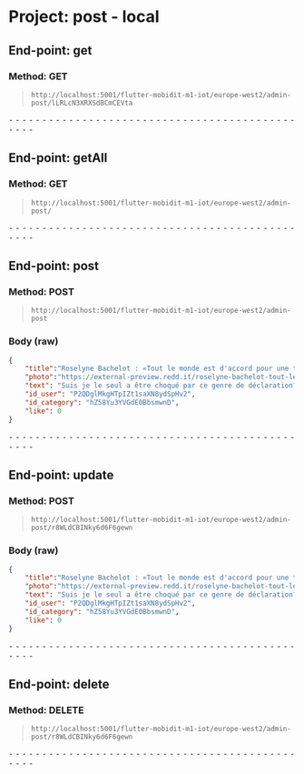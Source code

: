 # Project: post - local

## End-point: get
### Method: GET
>```
>http://localhost:5001/flutter-mobidit-m1-iot/europe-west2/admin-post/lLRLcN3XRXSdBCmCEVta
>```

⁃ ⁃ ⁃ ⁃ ⁃ ⁃ ⁃ ⁃ ⁃ ⁃ ⁃ ⁃ ⁃ ⁃ ⁃ ⁃ ⁃ ⁃ ⁃ ⁃ ⁃ ⁃ ⁃ ⁃ ⁃ ⁃ ⁃ ⁃ ⁃ ⁃ ⁃ ⁃ ⁃ ⁃ ⁃ ⁃ ⁃ ⁃ ⁃ ⁃ ⁃ ⁃ ⁃ ⁃ ⁃ ⁃ ⁃

## End-point: getAll
### Method: GET
>```
>http://localhost:5001/flutter-mobidit-m1-iot/europe-west2/admin-post/
>```

⁃ ⁃ ⁃ ⁃ ⁃ ⁃ ⁃ ⁃ ⁃ ⁃ ⁃ ⁃ ⁃ ⁃ ⁃ ⁃ ⁃ ⁃ ⁃ ⁃ ⁃ ⁃ ⁃ ⁃ ⁃ ⁃ ⁃ ⁃ ⁃ ⁃ ⁃ ⁃ ⁃ ⁃ ⁃ ⁃ ⁃ ⁃ ⁃ ⁃ ⁃ ⁃ ⁃ ⁃ ⁃ ⁃ ⁃

## End-point: post
### Method: POST
>```
>http://localhost:5001/flutter-mobidit-m1-iot/europe-west2/admin-post
>```
### Body (**raw**)

```json
{
    "title":"Roselyne Bachelot : «Tout le monde est d'accord pour une troisième candidature d'Emmanuel Macron»",
    "photo":"https://external-preview.redd.it/roselyne-bachelot-tout-le-monde-est-daccord-pour-une-v0-3TkFjEY8aBIR_u26ngAows6t3zdcxGRu00HzPW0nqtA.jpg?auto=webp&v=enabled&s=1c42d405f70ff461b632a05b8cc7877415154769",
    "text": "Suis je le seul a être choqué par ce genre de déclaration? Est ce qu'il croit vraiment être la seule solution et le seul à incarner un paradigme de société valable?",
    "id_user": "P2QDglMkgHTpIZt1saXN8ydSpHv2",
    "id_category": "hZ58Yu3YVGdE0BbsmwnD",
    "like": 0
}
```


⁃ ⁃ ⁃ ⁃ ⁃ ⁃ ⁃ ⁃ ⁃ ⁃ ⁃ ⁃ ⁃ ⁃ ⁃ ⁃ ⁃ ⁃ ⁃ ⁃ ⁃ ⁃ ⁃ ⁃ ⁃ ⁃ ⁃ ⁃ ⁃ ⁃ ⁃ ⁃ ⁃ ⁃ ⁃ ⁃ ⁃ ⁃ ⁃ ⁃ ⁃ ⁃ ⁃ ⁃ ⁃ ⁃ ⁃

## End-point: update
### Method: POST
>```
>http://localhost:5001/flutter-mobidit-m1-iot/europe-west2/admin-post/r8WLdCBINky6d6F6gewn
>```
### Body (**raw**)

```json
{
    "title":"Roselyne Bachelot : «Tout le monde est d'accord pour une troisième candidature d'Emmanuel Macron»",
    "photo":"https://external-preview.redd.it/roselyne-bachelot-tout-le-monde-est-daccord-pour-une-v0-3TkFjEY8aBIR_u26ngAows6t3zdcxGRu00HzPW0nqtA.jpg?auto=webp&v=enabled&s=1c42d405f70ff461b632a05b8cc7877415154769",
    "text": "Suis je le seul a être choqué par ce genre de déclaration? Est ce qu'il croit vraiment être la seule solution et le seul à incarner un paradigme de société valable?",
    "id_user": "P2QDglMkgHTpIZt1saXN8ydSpHv2",
    "id_category": "hZ58Yu3YVGdE0BbsmwnD",
    "like": 0
}
```


⁃ ⁃ ⁃ ⁃ ⁃ ⁃ ⁃ ⁃ ⁃ ⁃ ⁃ ⁃ ⁃ ⁃ ⁃ ⁃ ⁃ ⁃ ⁃ ⁃ ⁃ ⁃ ⁃ ⁃ ⁃ ⁃ ⁃ ⁃ ⁃ ⁃ ⁃ ⁃ ⁃ ⁃ ⁃ ⁃ ⁃ ⁃ ⁃ ⁃ ⁃ ⁃ ⁃ ⁃ ⁃ ⁃ ⁃

## End-point: delete
### Method: DELETE
>```
>http://localhost:5001/flutter-mobidit-m1-iot/europe-west2/admin-post/r8WLdCBINky6d6F6gewn
>```

⁃ ⁃ ⁃ ⁃ ⁃ ⁃ ⁃ ⁃ ⁃ ⁃ ⁃ ⁃ ⁃ ⁃ ⁃ ⁃ ⁃ ⁃ ⁃ ⁃ ⁃ ⁃ ⁃ ⁃ ⁃ ⁃ ⁃ ⁃ ⁃ ⁃ ⁃ ⁃ ⁃ ⁃ ⁃ ⁃ ⁃ ⁃ ⁃ ⁃ ⁃ ⁃ ⁃ ⁃ ⁃ ⁃ ⁃
